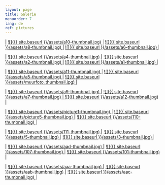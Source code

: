 ```yaml
---
layout: page
title: Galerie
menuorder: 7
lang: de
ref: pictures
---
```


| <a href="/assets/a10.jpg"> ![]({{ site.baseurl }}/assets/a10-thumbnail.jpg) </a> | <a href="/assets/a8.jpg"> ![]({{ site.baseurl }}/assets/a8-thumbnail.jpg) </a> | <a href="/assets/a6.jpg">  ![]({{ site.baseurl }}/assets/a6-thumbnail.jpg) </a> |

| <a href="/assets/a4.jpg"> ![]({{ site.baseurl }}/assets/a4-thumbnail.jpg) </a> | <a href="/assets/a2.jpg"> ![]({{ site.baseurl }}/assets/a2-thumbnail.jpg) </a> | <a href="/assets/a1.jpg">![]({{ site.baseurl }}/assets/a1-thumbnail.jpg) </a> |

| <a href="/assets/a11.jpg">  ![]({{ site.baseurl }}/assets/a11-thumbnail.jpg) </a> | <a href="/assets/a5.jpg"> ![]({{ site.baseurl }}/assets/a5-thumbnail.jpg) </a> | <a href="/assets/muurfoto.jpg"> ![]({{ site.baseurl }}/assets/muurfoto_thumbnail.jpg) </a>|

|  <a href="/assets/a9.jpg">  ![]({{ site.baseurl }}/assets/a9-thumbnail.jpg) </a> | <a href="/assets/a7.jpg"> ![]({{ site.baseurl }}/assets/a7-thumbnail.jpg) </a>|<a href="/assets/a12.jpg"> ![]({{ site.baseurl }}/assets/a12-thumbnail.jpg) </a>|

| <a href="/assets/picture1.jpg">  ![]({{ site.baseurl }}/assets/picture1-thumbnail.jpg) </a> | <a href="/assets/picture5.jpg"> ![]({{ site.baseurl }}/assets/picture5-thumbnail.jpg) </a> | <a href="/assets/110.jpg"> ![]({{ site.baseurl }}/assets/110-thumbnail.jpg) </a>|

|  <a href="/assets/111.jpg">  ![]({{ site.baseurl }}/assets/111-thumbnail.jpg) </a> |  <a href="/assets/5.jpg"> ![]({{ site.baseurl }}/assets/5-thumbnail.jpg) </a> | <a href="/assets/3.jpg"> ![]({{ site.baseurl }}/assets/3-thumbnail.jpg) </a>|

| <a href="/assets/aad.jpg"> ![]({{ site.baseurl }}/assets/aad-thumbnail.jpg) </a> | <a href="/assets/107.jpg"> ![]({{ site.baseurl }}/assets/107-thumbnail.jpg) </a> | <a href="/assets/101.jpg">![]({{ site.baseurl }}/assets/101-thumbnail.jpg) </a> |

| <a href="/assets/aaa.jpg"> ![]({{ site.baseurl }}/assets/aaa-thumbnail.jpg) </a> | <a href="/assets/aab.jpg"> ![]({{ site.baseurl }}/assets/aab-thumbnail.jpg) </a> | <a href="/assets/aac.jpg">  ![]({{ site.baseurl }}/assets/aac-thumbnail.jpg) </a> |

